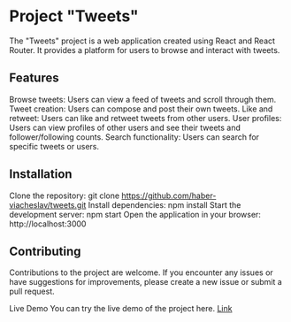 # Project "Tweets"

The "Tweets" project is a web application created using React and React Router.
It provides a platform for users to browse and interact with tweets.

## Features

Browse tweets: Users can view a feed of tweets and scroll through them. Tweet
creation: Users can compose and post their own tweets. Like and retweet: Users
can like and retweet tweets from other users. User profiles: Users can view
profiles of other users and see their tweets and follower/following counts.
Search functionality: Users can search for specific tweets or users.

## Installation

Clone the repository: git clone https://github.com/haber-viacheslav/tweets.git
Install dependencies: npm install Start the development server: npm start Open
the application in your browser: http://localhost:3000

## Contributing

Contributions to the project are welcome. If you encounter any issues or have
suggestions for improvements, please create a new issue or submit a pull
request.

Live Demo You can try the live demo of the project here.
[Link](https://haber-viacheslav.github.io/goit-react-hw-08-phonebook/)
